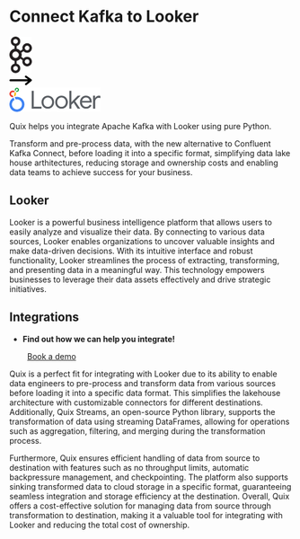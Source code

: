 # Connect Kafka to Looker

<div class="connect-images cards blog-grid-card" markdown>
<div>
<img src="../images/kafka_logo.png" width="40px" />
</div>
<div>
<img src="../images/arrow.svg" width="40px" />
</div>
<div>
<img src="./images/looker_1.jpg" />
</div>
</div>

Quix helps you integrate Apache Kafka with Looker using pure Python.

Transform and pre-process data, with the new alternative to Confluent Kafka Connect, before loading it into a specific format, simplifying data lake house arthitectures, reducing storage and ownership costs and enabling data teams to achieve success for your business.

## Looker

Looker is a powerful business intelligence platform that allows users to easily analyze and visualize their data. By connecting to various data sources, Looker enables organizations to uncover valuable insights and make data-driven decisions. With its intuitive interface and robust functionality, Looker streamlines the process of extracting, transforming, and presenting data in a meaningful way. This technology empowers businesses to leverage their data assets effectively and drive strategic initiatives.

## Integrations

<div class="grid cards" markdown>

- __Find out how we can help you integrate!__

    <a class="md-button md-button--primary" href="https://share.hsforms.com/1iW0TmZzKQMChk0lxd_tGiw4yjw2?__hstc=175542013.2303933fbd746c0ac86d9ccbe9bc9100.1728383268831.1729603416735.1729620918855.31&__hssc=175542013.1.1729620918855&__hsfp=2132701734" target="_blank" style="margin:.5rem;">Book a demo</a>

</div>


Quix is a perfect fit for integrating with Looker due to its ability to enable data engineers to pre-process and transform data from various sources before loading it into a specific data format. This simplifies the lakehouse architecture with customizable connectors for different destinations. Additionally, Quix Streams, an open-source Python library, supports the transformation of data using streaming DataFrames, allowing for operations such as aggregation, filtering, and merging during the transformation process.

Furthermore, Quix ensures efficient handling of data from source to destination with features such as no throughput limits, automatic backpressure management, and checkpointing. The platform also supports sinking transformed data to cloud storage in a specific format, guaranteeing seamless integration and storage efficiency at the destination. Overall, Quix offers a cost-effective solution for managing data from source through transformation to destination, making it a valuable tool for integrating with Looker and reducing the total cost of ownership.

